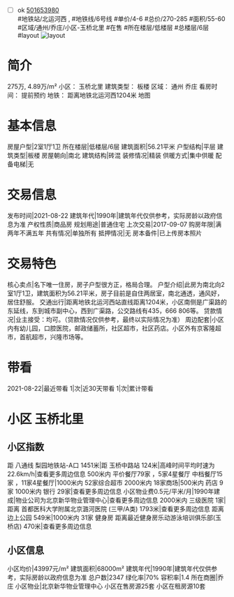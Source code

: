 - [ ] ok [501653980](https://bj.5i5j.com/ershoufang/501653980.html)  
 #地铁站/北运河西 ,  #地铁线/6号线
#单价/4-6 #总价/270-285 #面积/55-60   #区域/通州/乔庄/小区-玉桥北里 #在售 #所在楼层/低楼层 #总楼层/6层 #layout 
![layout](http://image2a.5i5j.com/bdir/layout/284874.jpg_P5.jpg) 
# 简介 
 275万,  4.89万/m² 
小区： 玉桥北里
建筑类型： 板楼
区域： 通州 乔庄
看房时间： 提前预约
地铁： 距离地铁北运河西1204米 地图
# 基本信息 
 房屋户型|2室1厅1卫
所在楼层|低楼层/6层
建筑面积|56.21平米
户型结构|平层
建筑类型|板楼
房屋朝向|南北
建筑结构|砖混
装修情况|精装
供暖方式|集中供暖
配备电梯|无
# 交易信息 
 发布时间|2021-08-22
建筑年代|1990年|建筑年代仅供参考，实际房龄以政府信息为准
产权性质|商品房
规划用途|普通住宅
上次交易|2017-09-07
购房年限|满两年不满五年
共有情况|单独所有
抵押情况|无
房本备件|已上传房本照片
# 交易特色 
 核心卖点|名下唯一住房，房子户型很方正，格局合理。
户型介绍|此房为南北向2室1厅1卫，建筑面积为56.21平米，房子目前是自住两居室，南北通透，通风好，居住舒服。
交通出行|距离地铁北运河西站直线距离1204米，小区南侧是广渠路的东延线，东到城市副中心，西到广渠路，公交路线有435，666 806等。
贷款情况|业主接受：均可。（贷款情况仅供参考，最终以实际情况为准）
周边配套|小区内有幼儿园，口腔医院，邮政储蓄所，社区超市，社区药店。小区外有京客隆超市，首航超市，兴隆市场等。
# 带看 
 2021-08-22|最近带看	 1|次|近30天带看	 1|次|累计带看
# 小区 玉桥北里
## 小区指数 
 距 八通线 梨园地铁站-A口 1451米|距 玉桥中路站 124米|高峰时间平均时速为22.6km/h|查看更多周边信息
500米内 平价餐厅79家 ，5家4星餐厅
中档餐厅15家 ，11家4星餐厅|1000米内 52家综合超市
2000米内 18家商场|500米内 药店 9家
1000米内 银行 29家|查看更多周边信息
小区物业费0.5元/平米/月|1990年建成|物业公司为北京新华物业管理中心|查看更多周边信息
2000米内 三级医院 1家|距离 首都医科大学附属北京潞河医院 (三甲/A类) 1793米|查看更多周边信息
距离 边上公园 549米|1000米内 31家 健身房
距离最近健身房乐动游泳培训俱乐部(玉桥店) 470米|查看更多周边信息
## 小区信息 
 小区均价|43997元/m²
建筑面积|68000m²
建筑年代|1990年|建筑年代仅供参考，实际房龄以政府信息为准
总户数|2347
绿化率|70%
容积率|1.4
所在商圈|乔庄
小区物业|北京新华物业管理中心
小区在售房源25套
小区在租房源10套

